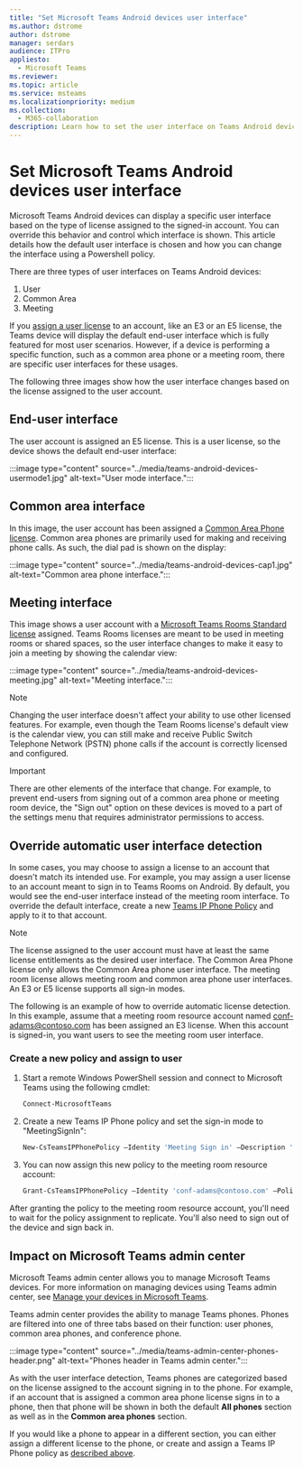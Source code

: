 ```yaml
---
title: "Set Microsoft Teams Android devices user interface"
ms.author: dstrome
author: dstrome
manager: serdars
audience: ITPro
appliesto: 
  - Microsoft Teams
ms.reviewer: 
ms.topic: article
ms.service: msteams
ms.localizationpriority: medium
ms.collection:
  - M365-collaboration
description: Learn how to set the user interface on Teams Android devices.
---
```

# Set Microsoft Teams Android devices user interface

Microsoft Teams Android devices can display a specific user interface based on the type of license assigned to the signed-in account. You can override this behavior and control which interface is shown. This article details how the default user interface is chosen and how you can change the interface using a Powershell policy.

There are three types of user interfaces on Teams Android devices:

1. User
2. Common Area
3. Meeting

If you [assign a user license](/microsoftteams/user-access) to an account, like an E3 or an E5 license, the Teams device will display the default end-user interface which is fully featured for most user scenarios. However, if a device is performing a specific function, such as a common area phone or a meeting room, there are specific user interfaces for these usages.

The following three images show how the user interface changes based on the license assigned to the user account. 

## End-user interface 

The user account is assigned an E5 license. This is a user license, so the device shows the default end-user interface:

:::image type="content" source="../media/teams-android-devices-usermode1.jpg" alt-text="User mode interface.":::

## Common area interface

In this image, the user account has been assigned a [Common Area Phone license](/microsoftteams/set-up-common-area-phones). Common area phones are primarily used for making and receiving phone calls. As such, the dial pad is shown on the display:

:::image type="content" source="../media/teams-android-devices-cap1.jpg" alt-text="Common area phone interface.":::

## Meeting interface

This image shows a user account with a [Microsoft Teams Rooms Standard license](/MicrosoftTeams/rooms/rooms-licensing) assigned. Teams Rooms licenses are meant to be used in meeting rooms or shared spaces, so the user interface changes to make it easy to join a meeting by showing the calendar view:

:::image type="content" source="../media/teams-android-devices-meeting.jpg" alt-text="Meeting interface.":::

> [!NOTE]
> Changing the user interface doesn't affect your ability to use other licensed features. For example, even though the Team Rooms license's default view is the calendar view, you can still make and receive Public Switch Telephone Network (PSTN) phone calls if the account is correctly licensed and configured.

> [!IMPORTANT]
> There are other elements of the interface that change. For example, to prevent end-users from signing out of a common area phone or meeting room device, the "Sign out" option on these devices is moved to a part of the settings menu that requires administrator permissions to access.

## Override automatic user interface detection

In some cases, you may choose to assign a license to an account that doesn't match its intended use. For example, you may assign a user license to an account meant to sign in to Teams Rooms on Android. By default, you would see the end-user interface instead of the meeting room interface. To override the default interface, create a new [Teams IP Phone Policy](/powershell/module/skype/new-csteamsipphonepolicy?view=skype-ps) and apply to it to that account.

> [!NOTE]
> The license assigned to the user account must have at least the same license entitlements as the desired user interface. The Common Area Phone license only allows the Common Area phone user interface. The meeting room license allows meeting room and common area phone user interfaces. An E3 or E5 license supports all sign-in modes.

The following is an example of how to override automatic license detection. In this example, assume that a meeting room resource account named conf-adams@contoso.com has been assigned an E3 license. When this account is signed-in, you want users to see the meeting room user interface.

### Create a new policy and assign to user

1. Start a remote Windows PowerShell session and connect to Microsoft Teams using the following cmdlet:

    ``` Powershell
    Connect-MicrosoftTeams
    ```

2. Create a new Teams IP Phone policy and set the sign-in mode to "MeetingSignIn":

   ``` Powershell
   New-CsTeamsIPPhonePolicy –Identity 'Meeting Sign in' –Description 'Meeting Sign In Phone Policy' -SignInMode 'MeetingSignIn'

   ```

3. You can now assign this new policy to the meeting room resource account:

   ``` Powershell
   Grant-CsTeamsIPPhonePolicy –Identity 'conf-adams@contoso.com' –PolicyName 'Meeting Sign In'
   ```

After granting the policy to the meeting room resource account, you'll need to wait for the policy assignment to replicate. You'll also need to sign out of the device and sign back in.

## Impact on Microsoft Teams admin center

Microsoft Teams admin center allows you to manage Microsoft Teams devices. For more information on managing devices using Teams admin center, see [Manage your devices in Microsoft Teams](device-management.md).


Teams admin center provides the ability to manage Teams phones. Phones are filtered into one of three tabs based on their function: user phones, common area phones, and conference phone. 

 :::image type="content" source="../media/teams-admin-center-phones-header.png" alt-text="Phones header in Teams admin center.":::

As with the user interface detection, Teams phones are categorized based on the license assigned to the account signing in to the phone. For example, if an account that is assigned a common area phone license signs in to a phone, then that phone will be shown in both the default **All phones** section as well as in the **Common area phones** section.

If you would like a phone to appear in a different section, you can either assign a different license to the phone, or create and assign a Teams IP Phone policy as [described above](#override-automatic-user-interface-detection).
